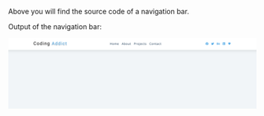 Above you will find the source code of a navigation bar.

Output of the navigation bar:

![navigation](./output.png)
